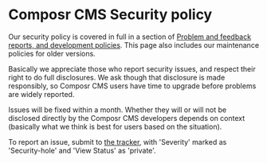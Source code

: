 # Composr CMS Security policy #

Our security policy is covered in full in a section of [Problem and feedback reports, and development policies](https://composr.app/docs/tut-software-feedback.htm). This page also includes our maintenance policies for older versions.

Basically we appreciate those who report security issues, and respect their right to do full disclosures. We ask though that disclosure is made responsibly, so Composr CMS users have time to upgrade before problems are widely reported.

Issues will be fixed within a month. Whether they will or will not be disclosed directly by the Composr CMS developers depends on context (basically what we think is best for users based on the situation).

To report an issue, submit to [the tracker](https://composr.app/tracker), with 'Severity' marked as 'Security-hole' and 'View Status' as 'private'.
